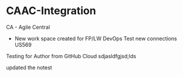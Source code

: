 # CAAC-Integration

CA - Agile Central
  -  New work space created for FP/LW DevOps
Test new connections US569

Testing for Author from GitHub Cloud
sdjasldfgjsd;lds

updated the notest

